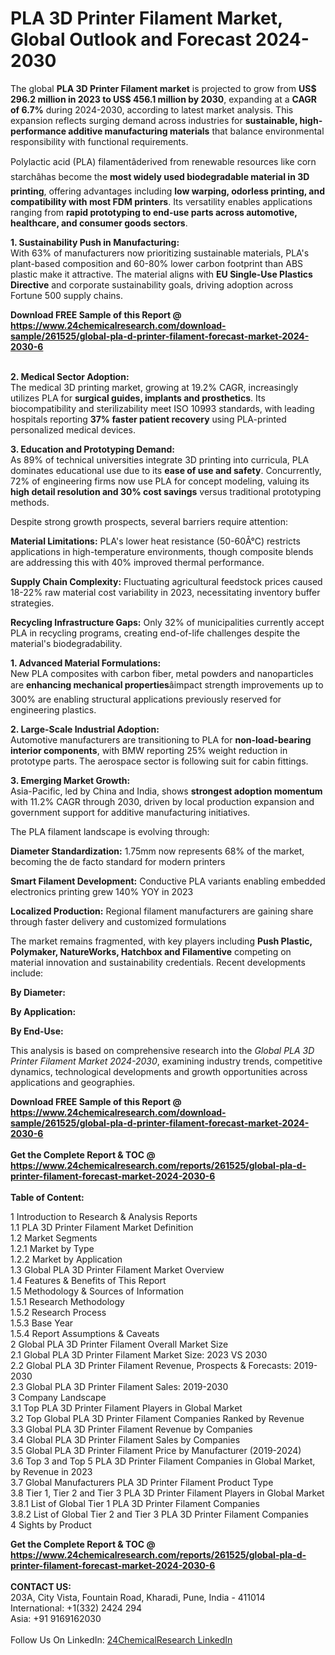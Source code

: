 <h1>PLA 3D Printer Filament Market, Global Outlook and Forecast 2024-2030</h1><p>The global <strong>PLA 3D Printer Filament market</strong> is projected to grow from <strong>US$ 296.2 million in 2023 to US$ 456.1 million by 2030</strong>, expanding at a <strong>CAGR of 6.7%</strong> during 2024-2030, according to latest market analysis. This expansion reflects surging demand across industries for <strong>sustainable, high-performance additive manufacturing materials</strong> that balance environmental responsibility with functional requirements.</p><p>Polylactic acid (PLA) filamentâderived from renewable resources like corn starchâhas become the <strong>most widely used biodegradable material in 3D printing</strong>, offering advantages including <strong>low warping, odorless printing, and compatibility with most FDM printers</strong>. Its versatility enables applications ranging from <strong>rapid prototyping to end-use parts across automotive, healthcare, and consumer goods sectors</strong>.</p><p><strong>1. Sustainability Push in Manufacturing:</strong><br>
With 63% of manufacturers now prioritizing sustainable materials, PLA's plant-based composition and 60-80% lower carbon footprint than ABS plastic make it attractive. The material aligns with <strong>EU Single-Use Plastics Directive</strong> and corporate sustainability goals, driving adoption across Fortune 500 supply chains.</p><div><b>Download FREE Sample of this Report @ 
            <a href="https://www.24chemicalresearch.com/download-sample/261525/global-pla-d-printer-filament-forecast-market-2024-2030-6">
            https://www.24chemicalresearch.com/download-sample/261525/global-pla-d-printer-filament-forecast-market-2024-2030-6</a></b></div><br><p><strong>2. Medical Sector Adoption:</strong><br>
The medical 3D printing market, growing at 19.2% CAGR, increasingly utilizes PLA for <strong>surgical guides, implants and prosthetics</strong>. Its biocompatibility and sterilizability meet ISO 10993 standards, with leading hospitals reporting <strong>37% faster patient recovery</strong> using PLA-printed personalized medical devices.</p><p><strong>3. Education and Prototyping Demand:</strong><br>
As 89% of technical universities integrate 3D printing into curricula, PLA dominates educational use due to its <strong>ease of use and safety</strong>. Concurrently, 72% of engineering firms now use PLA for concept modeling, valuing its <strong>high detail resolution and 30% cost savings</strong> versus traditional prototyping methods.</p><p>Despite strong growth prospects, several barriers require attention:</p><p><strong>Material Limitations:</strong> PLA's lower heat resistance (50-60Â°C) restricts applications in high-temperature environments, though composite blends are addressing this with 40% improved thermal performance.</p><p><strong>Supply Chain Complexity:</strong> Fluctuating agricultural feedstock prices caused 18-22% raw material cost variability in 2023, necessitating inventory buffer strategies.</p><p><strong>Recycling Infrastructure Gaps:</strong> Only 32% of municipalities currently accept PLA in recycling programs, creating end-of-life challenges despite the material's biodegradability.</p><p><strong>1. Advanced Material Formulations:</strong><br>
New PLA composites with carbon fiber, metal powders and nanoparticles are <strong>enhancing mechanical properties</strong>âimpact strength improvements up to 300% are enabling structural applications previously reserved for engineering plastics.</p><p><strong>2. Large-Scale Industrial Adoption:</strong><br>
Automotive manufacturers are transitioning to PLA for <strong>non-load-bearing interior components</strong>, with BMW reporting 25% weight reduction in prototype parts. The aerospace sector is following suit for cabin fittings.</p><p><strong>3. Emerging Market Growth:</strong><br>
Asia-Pacific, led by China and India, shows <strong>strongest adoption momentum</strong> with 11.2% CAGR through 2030, driven by local production expansion and government support for additive manufacturing initiatives.</p><p>The PLA filament landscape is evolving through:</p><p><strong>Diameter Standardization:</strong> 1.75mm now represents 68% of the market, becoming the de facto standard for modern printers</p><p><strong>Smart Filament Development:</strong> Conductive PLA variants enabling embedded electronics printing grew 140% YOY in 2023</p><p><strong>Localized Production:</strong> Regional filament manufacturers are gaining share through faster delivery and customized formulations</p><p>The market remains fragmented, with key players including <strong>Push Plastic, Polymaker, NatureWorks, Hatchbox and Filamentive</strong> competing on material innovation and sustainability credentials. Recent developments include:</p><p><strong>By Diameter:</strong></p><p><strong>By Application:</strong></p><p><strong>By End-Use:</strong></p><p>This analysis is based on comprehensive research into the <em>Global PLA 3D Printer Filament Market 2024-2030</em>, examining industry trends, competitive dynamics, technological developments and growth opportunities across applications and geographies.</p><div><b>Download FREE Sample of this Report @ 
            <a href="https://www.24chemicalresearch.com/download-sample/261525/global-pla-d-printer-filament-forecast-market-2024-2030-6">
            https://www.24chemicalresearch.com/download-sample/261525/global-pla-d-printer-filament-forecast-market-2024-2030-6</a></b></div><br><div><b>Get the Complete Report & TOC @ 
            <a href="https://www.24chemicalresearch.com/reports/261525/global-pla-d-printer-filament-forecast-market-2024-2030-6">
            https://www.24chemicalresearch.com/reports/261525/global-pla-d-printer-filament-forecast-market-2024-2030-6</a></b></div><br>
            <b>Table of Content:</b><p>1 Introduction to Research & Analysis Reports<br />
    1.1 PLA 3D Printer Filament Market Definition<br />
    1.2 Market Segments<br />
        1.2.1 Market by Type<br />
        1.2.2 Market by Application<br />
    1.3 Global PLA 3D Printer Filament Market Overview<br />
    1.4 Features & Benefits of This Report<br />
    1.5 Methodology & Sources of Information<br />
        1.5.1 Research Methodology<br />
        1.5.2 Research Process<br />
        1.5.3 Base Year<br />
        1.5.4 Report Assumptions & Caveats<br />
2 Global PLA 3D Printer Filament Overall Market Size<br />
    2.1 Global PLA 3D Printer Filament Market Size: 2023 VS 2030<br />
    2.2 Global PLA 3D Printer Filament Revenue, Prospects & Forecasts: 2019-2030<br />
    2.3 Global PLA 3D Printer Filament Sales: 2019-2030<br />
3 Company Landscape<br />
    3.1 Top PLA 3D Printer Filament Players in Global Market<br />
    3.2 Top Global PLA 3D Printer Filament Companies Ranked by Revenue<br />
    3.3 Global PLA 3D Printer Filament Revenue by Companies<br />
    3.4 Global PLA 3D Printer Filament Sales by Companies<br />
    3.5 Global PLA 3D Printer Filament Price by Manufacturer (2019-2024)<br />
    3.6 Top 3 and Top 5 PLA 3D Printer Filament Companies in Global Market, by Revenue in 2023<br />
    3.7 Global Manufacturers PLA 3D Printer Filament Product Type<br />
    3.8 Tier 1, Tier 2 and Tier 3 PLA 3D Printer Filament Players in Global Market<br />
        3.8.1 List of Global Tier 1 PLA 3D Printer Filament Companies<br />
        3.8.2 List of Global Tier 2 and Tier 3 PLA 3D Printer Filament Companies<br />
4 Sights by Product</p><div><b>Get the Complete Report & TOC @ 
            <a href="https://www.24chemicalresearch.com/reports/261525/global-pla-d-printer-filament-forecast-market-2024-2030-6">
            https://www.24chemicalresearch.com/reports/261525/global-pla-d-printer-filament-forecast-market-2024-2030-6</a></b></div><br><b>CONTACT US:</b><br>
            203A, City Vista, Fountain Road, Kharadi, Pune, India - 411014<br>
            International: +1(332) 2424 294<br>
            Asia: +91 9169162030 <br><br>
            Follow Us On LinkedIn: <a href="https://www.linkedin.com/company/24chemicalresearch/">24ChemicalResearch LinkedIn</a>
